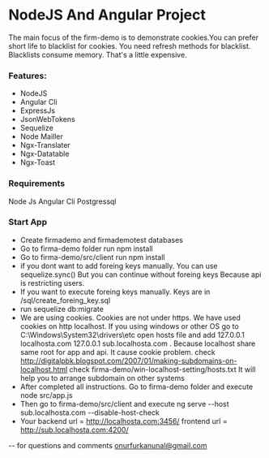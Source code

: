 # NodeJS And Angular Project

The main focus of the firm-demo is to demonstrate cookies.You can prefer short life to blacklist for cookies. You need refresh methods for blacklist. Blacklists
consume memory. That's a little expensive.

### Features: ###

- NodeJS 
- Angular Cli
- ExpressJs
- JsonWebTokens
- Sequelize
- Node Mailler
- Ngx-Translater
- Ngx-Datatable
- Ngx-Toast

### Requirements ###
Node Js
Angular Cli
Postgressql


### Start App ###

* Create firmademo and firmademotest databases
* Go to firma-demo folder run npm install
* Go to firma-demo/src/client run npm install
* if you dont want to add foreing keys manually. You can use sequelize.sync() But you can continue without foreing keys 
  Because api is restricting users.
* If you want to execute foreing keys manually. Keys are in /sql/create_foreing_key.sql
* run sequelize db:migrate
* We are using cookies. Cookies are not under https. We have used cookies on http localhost. If you using windows or other OS 
  go to  C:\Windows\System32\drivers\etc open hosts file and add 127.0.0.1 localhosta.com  127.0.0.1 sub.localhosta.com .
  Because localhost share same root for app and api. It cause cookie problem.
  check http://digitalpbk.blogspot.com/2007/01/making-subdomains-on-localhost.html 
  check firma-demo/win-localhost-setting/hosts.txt
  It will help you to arrange subdomain on other systems
* After completed all instructions. Go to firma-demo folder and execute node src/app.js
* Then go to firma-demo/src/client and execute ng serve --host sub.localhosta.com --disable-host-check
* Your backend url = http://localhosta.com:3456/ frontend url = http://sub.localhosta.com:4200/

-- for questions and comments onurfurkanunal@gmail.com
  
